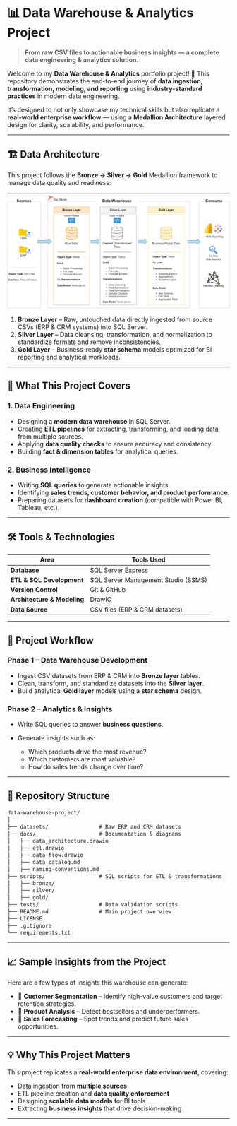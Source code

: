 # 📊 Data Warehouse & Analytics Project

> **From raw CSV files to actionable business insights — a complete data engineering & analytics solution.**

Welcome to my **Data Warehouse & Analytics** portfolio project! 🚀
This repository demonstrates the end-to-end journey of **data ingestion, transformation, modeling, and reporting** using **industry-standard practices** in modern data engineering.

It’s designed to not only showcase my technical skills but also replicate a **real-world enterprise workflow** — using a **Medallion Architecture** layered design for clarity, scalability, and performance.

---

## 🏗 Data Architecture

This project follows the **Bronze → Silver → Gold** Medallion framework to manage data quality and readiness:

![Data Architecture](docs/data_architecture.png)

1. **Bronze Layer** – Raw, untouched data directly ingested from source CSVs (ERP & CRM systems) into SQL Server.
2. **Silver Layer** – Data cleansing, transformation, and normalization to standardize formats and remove inconsistencies.
3. **Gold Layer** – Business-ready **star schema** models optimized for BI reporting and analytical workloads.

---

## 📜 What This Project Covers

### **1. Data Engineering**

* Designing a **modern data warehouse** in SQL Server.
* Creating **ETL pipelines** for extracting, transforming, and loading data from multiple sources.
* Applying **data quality checks** to ensure accuracy and consistency.
* Building **fact & dimension tables** for analytical queries.

### **2. Business Intelligence**

* Writing **SQL queries** to generate actionable insights.
* Identifying **sales trends, customer behavior, and product performance**.
* Preparing datasets for **dashboard creation** (compatible with Power BI, Tableau, etc.).

---

## 🛠 Tools & Technologies

| Area                        | Tools Used                          |
| --------------------------- | ----------------------------------- |
| **Database**                | SQL Server Express                  |
| **ETL & SQL Development**   | SQL Server Management Studio (SSMS) |
| **Version Control**         | Git & GitHub                        |
| **Architecture & Modeling** | DrawIO                              |                            
| **Data Source**             | CSV files (ERP & CRM datasets)      |

---

## 🚀 Project Workflow

### **Phase 1 – Data Warehouse Development**

* Ingest CSV datasets from ERP & CRM into **Bronze layer** tables.
* Clean, transform, and standardize datasets into the **Silver layer**.
* Build analytical **Gold layer** models using a **star schema** design.

### **Phase 2 – Analytics & Insights**

* Write SQL queries to answer **business questions**.
* Generate insights such as:

  * Which products drive the most revenue?
  * Which customers are most valuable?
  * How do sales trends change over time?

---

## 📂 Repository Structure

```
data-warehouse-project/
│
├── datasets/                # Raw ERP and CRM datasets
├── docs/                    # Documentation & diagrams
│   ├── data_architecture.drawio
│   ├── etl.drawio
│   ├── data_flow.drawio
│   ├── data_catalog.md
│   ├── naming-conventions.md
├── scripts/                 # SQL scripts for ETL & transformations
│   ├── bronze/
│   ├── silver/
│   ├── gold/
├── tests/                   # Data validation scripts
├── README.md                # Main project overview
├── LICENSE
├── .gitignore
└── requirements.txt
```

---

## 📈 Sample Insights from the Project

Here are a few types of insights this warehouse can generate:

* 📌 **Customer Segmentation** – Identify high-value customers and target retention strategies.
* 📌 **Product Analysis** – Detect bestsellers and underperformers.
* 📌 **Sales Forecasting** – Spot trends and predict future sales opportunities.

---

## 💡 Why This Project Matters

This project replicates a **real-world enterprise data environment**, covering:

* Data ingestion from **multiple sources**
* ETL pipeline creation and **data quality enforcement**
* Designing **scalable data models** for BI tools
* Extracting **business insights** that drive decision-making

---
